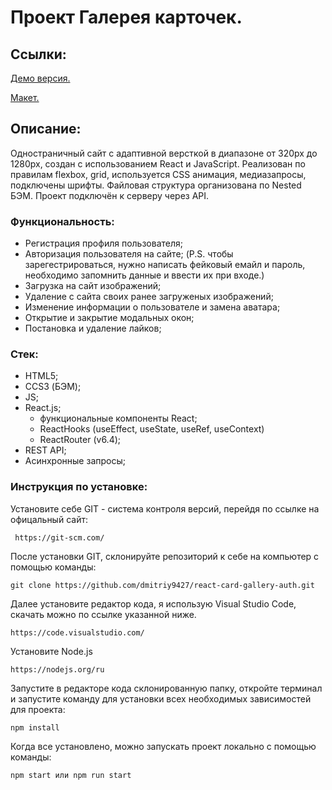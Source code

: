# Проект Галерея карточек.

## Ссылки:

<a href="https://dmitriy9427.github.io/react-card-gallery-auth/" target="_blank">Демо версия.</a>

<a href="https://www.figma.com/file/2cn9N9jSkmxD84oJik7xL7/JavaScript.-Sprint-4?type=design&node-id=0-1&mode=design&t=MAEMM9JLmgSFX7JY-0" target="_blank">Макет.</a>

## Описание:

Одностраничный сайт c адаптивной версткой в диапазоне от 320px до 1280px, создан с использованием React и JavaScript.
Реализован по правилам flexbox, grid, используется CSS анимация, медиазапросы, подключены шрифты. Файловая структура организована по Nested БЭМ. Проект подключён к серверу через API.

### Функциональность:

- Регистрация профиля пользователя;
- Авторизация пользователя на сайте;
  (P.S. чтобы зарегестрироваться, нужно написать фейковый емайл и пароль, необходимо запомнить данные и ввести их при входе.)
- Загрузка на сайт изображений;
- Удаление с сайта своих ранее загруженых изображений;
- Изменение информации о пользователе и замена аватара;
- Открытие и закрытие модальных окон;
- Постановка и удаление лайков;

### Стек:

- HTML5;
- CCS3 (БЭМ);
- JS;
- React.js;
  - функциональные компоненты React;
  - ReactHooks (useEffect, useState, useRef, useContext)
  - ReactRouter (v6.4);
- REST API;
- Асинхронные запросы;

### Инструкция по установке:

Установите себе GIT - система контроля версий, перейдя по ссылке на офицальный сайт:

```
 https://git-scm.com/
```

После установки GIT, склонируйте репозиторий к себе на компьютер с помощью команды:

```
git clone https://github.com/dmitriy9427/react-card-gallery-auth.git
```

Далее установите редактор кода, я использую Visual Studio Code, скачать можно по ссылке указанной ниже.

```
https://code.visualstudio.com/
```

Установите Node.js

```
https://nodejs.org/ru
```

Запустите в редакторе кода склонированную папку, откройте терминал и запустите команду для установки всех необходимых зависимостей для проекта:

```
npm install
```

Когда все установлено, можно запускать проект локально с помощью команды:

```
npm start или npm run start
```
